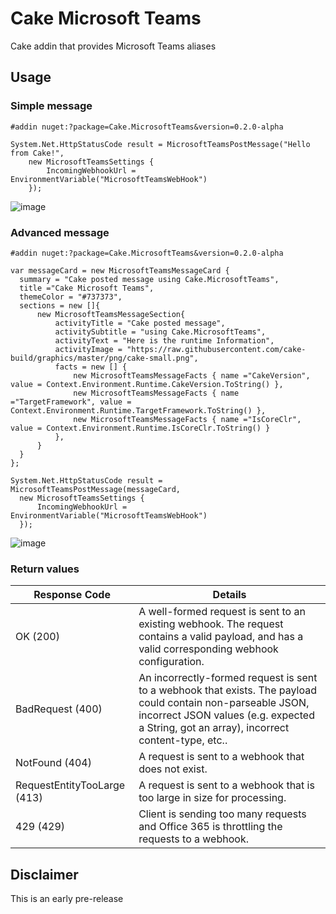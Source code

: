 # Cake Microsoft Teams

Cake addin that provides Microsoft Teams aliases

## Usage

### Simple message

```cake
#addin nuget:?package=Cake.MicrosoftTeams&version=0.2.0-alpha

System.Net.HttpStatusCode result = MicrosoftTeamsPostMessage("Hello from Cake!",
    new MicrosoftTeamsSettings {
        IncomingWebhookUrl = EnvironmentVariable("MicrosoftTeamsWebHook")
    });
```
![image](https://cloud.githubusercontent.com/assets/1647294/19965126/cca0d8f6-a1c5-11e6-89f2-b8a16bbf000c.png)

### Advanced message

```cake
#addin nuget:?package=Cake.MicrosoftTeams&version=0.2.0-alpha

var messageCard = new MicrosoftTeamsMessageCard {
  summary = "Cake posted message using Cake.MicrosoftTeams",
  title ="Cake Microsoft Teams",
  themeColor = "#737373",
  sections = new []{
      new MicrosoftTeamsMessageSection{
          activityTitle = "Cake posted message",
          activitySubtitle = "using Cake.MicrosoftTeams",
          activityText = "Here is the runtime Information",
          activityImage = "https://raw.githubusercontent.com/cake-build/graphics/master/png/cake-small.png",
          facts = new [] {
              new MicrosoftTeamsMessageFacts { name ="CakeVersion", value = Context.Environment.Runtime.CakeVersion.ToString() },
              new MicrosoftTeamsMessageFacts { name ="TargetFramework", value = Context.Environment.Runtime.TargetFramework.ToString() },
              new MicrosoftTeamsMessageFacts { name ="IsCoreClr", value = Context.Environment.Runtime.IsCoreClr.ToString() }
          },
      }
  }
};

System.Net.HttpStatusCode result = MicrosoftTeamsPostMessage(messageCard,
  new MicrosoftTeamsSettings {
      IncomingWebhookUrl = EnvironmentVariable("MicrosoftTeamsWebHook")
  });

```
![image](https://cloud.githubusercontent.com/assets/1647294/19965144/e402e034-a1c5-11e6-8b3c-70b2dfdda427.png)

### Return values

|Response Code                | Details    |
|-----------------------------|------------|
|OK (200)                     | A well-formed request is sent to an existing webhook. The request contains a valid payload, and has a valid corresponding webhook configuration.|
|BadRequest (400)             | An incorrectly-formed request is sent to a webhook that exists. The payload could contain non-parseable JSON, incorrect JSON values (e.g. expected a String, got an array), incorrect content-type, etc..|
|NotFound (404)               | A request is sent to a webhook that does not exist.|
|RequestEntityTooLarge (413)  | A request is sent to a webhook that is too large in size for processing.|
|429 (429)                    |Client is sending too many requests and Office 365 is throttling the requests to a webhook.|

## Disclaimer

This is an early pre-release

